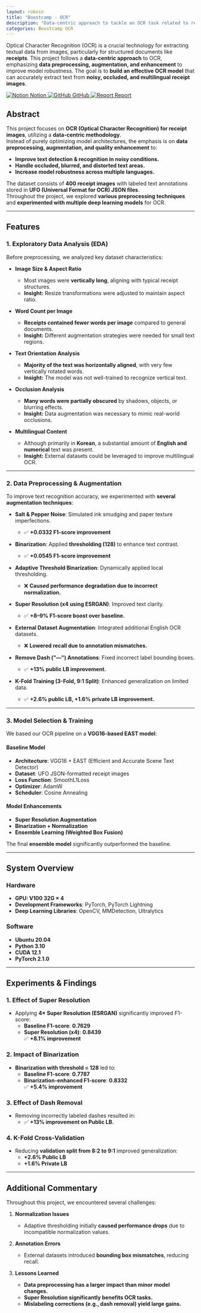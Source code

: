 ```yaml
---
layout: roboin
title: "Boostcamp - OCR"
description: "Data-centric approach to tackle an OCR task related to receipts."
categories: Boostcamp OCR
---
```


Optical Character Recognition (OCR) is a crucial technology for extracting textual data from images, particularly for structured documents like **receipts**. This project follows a **data-centric approach** to OCR, emphasizing **data preprocessing, augmentation, and enhancement** to improve model robustness. The goal is to **build an effective OCR model** that can accurately extract text from **noisy, occluded, and multilingual receipt images**.

<div class="btn-row">
  <a href="https://principled-nation-e2a.notion.site/Project-03-Data-Centric-567de4b0201e417e99d2c772001d5bb8?pvs=4" target="_blank" class="btn">
    <img src="https://upload.wikimedia.org/wikipedia/commons/e/e9/Notion-logo.svg" alt="Notion" class="btn-icon"> Notion
  </a>
  <a href="https://github.com/boostcampaitech7/level2-cv-datacentric-cv-01" target="_blank" class="btn">
    <img src="https://github.githubassets.com/images/modules/logos_page/GitHub-Mark.png" alt="GitHub" class="btn-icon"> GitHub
  </a>
  <a href="https://github.com/user-attachments/files/18843783/OCR.pdf" target="_blank" class="btn">
    <img src="https://cdn-icons-png.flaticon.com/256/80/80942.png" alt="Report" class="btn-icon"> Report
  </a>
</div>

## Abstract
This project focuses on **OCR (Optical Character Recognition) for receipt images**, utilizing a **data-centric methodology**.  
Instead of purely optimizing model architectures, the emphasis is on **data preprocessing, augmentation, and quality enhancement** to:
- **Improve text detection & recognition in noisy conditions.**
- **Handle occluded, blurred, and distorted text areas.**
- **Increase model robustness across multiple languages.**

The dataset consists of **400 receipt images** with labeled text annotations stored in **UFO (Universal Format for OCR) JSON files**.  
Throughout the project, we explored **various preprocessing techniques** and **experimented with multiple deep learning models** for OCR.

---

## Features

### 1. Exploratory Data Analysis (EDA)
Before preprocessing, we analyzed key dataset characteristics:

- **Image Size & Aspect Ratio**  
  - Most images were **vertically long**, aligning with typical receipt structures.  
  - **Insight:** Resize transformations were adjusted to maintain aspect ratio.

- **Word Count per Image**  
  - **Receipts contained fewer words per image** compared to general documents.  
  - **Insight:** Different augmentation strategies were needed for small text regions.

- **Text Orientation Analysis**  
  - **Majority of the text was horizontally aligned**, with very few vertically rotated words.  
  - **Insight:** The model was not well-trained to recognize vertical text.

- **Occlusion Analysis**  
  - **Many words were partially obscured** by shadows, objects, or blurring effects.  
  - **Insight:** Data augmentation was necessary to mimic real-world occlusions.

- **Multilingual Content**  
  - Although primarily in **Korean**, a substantial amount of **English and numerical** text was present.  
  - **Insight:** External datasets could be leveraged to improve multilingual OCR.

---

### 2. Data Preprocessing & Augmentation
To improve text recognition accuracy, we experimented with **several augmentation techniques**:

- **Salt & Pepper Noise**: Simulated ink smudging and paper texture imperfections.  
  - ✅ **+0.0332 F1-score improvement**

- **Binarization**: Applied **thresholding (128)** to enhance text contrast.  
  - ✅ **+0.0545 F1-score improvement**

- **Adaptive Threshold Binarization**: Dynamically applied local thresholding.  
  - ❌ **Caused performance degradation due to incorrect normalization.**

- **Super Resolution (x4 using ESRGAN)**: Improved text clarity.  
  - ✅ **+8–9% F1-score boost over baseline.**

- **External Dataset Augmentation**: Integrated additional English OCR datasets.  
  - ❌ **Lowered recall due to annotation mismatches.**

- **Remove Dash ("—") Annotations**: Fixed incorrect label bounding boxes.  
  - ✅ **+13% public LB improvement.**

- **K-Fold Training (3-Fold, 9:1 Split)**: Enhanced generalization on limited data.  
  - ✅ **+2.6% public LB, +1.6% private LB improvement.**

---

### 3. Model Selection & Training
We based our OCR pipeline on a **VGG16-based EAST model**:

#### **Baseline Model**
- **Architecture**: VGG16 + EAST (Efficient and Accurate Scene Text Detector)
- **Dataset**: UFO JSON-formatted receipt images
- **Loss Function**: SmoothL1Loss
- **Optimizer**: AdamW
- **Scheduler**: Cosine Annealing

#### **Model Enhancements**
- **Super Resolution Augmentation**
- **Binarization + Normalization**
- **Ensemble Learning (Weighted Box Fusion)**

The final **ensemble model** significantly outperformed the baseline.

---

## System Overview
### Hardware
- **GPU: V100 32G × 4**
- **Development Frameworks**: PyTorch, PyTorch Lightning
- **Deep Learning Libraries**: OpenCV, MMDetection, Ultralytics

### Software
- **Ubuntu 20.04**
- **Python 3.10**
- **CUDA 12.1**
- **PyTorch 2.1.0**

---

## Experiments & Findings

### 1. **Effect of Super Resolution**
- Applying **4× Super Resolution (ESRGAN)** significantly improved F1-score:
  - **Baseline F1-score**: **0.7629**
  - **Super Resolution (x4)**: **0.8439**  
  ✅ **+8.1% improvement**

### 2. **Impact of Binarization**
- **Binarization with threshold = 128** led to:
  - **Baseline F1-score**: **0.7787**
  - **Binarization-enhanced F1-score**: **0.8332**  
  ✅ **+5.4% improvement**

### 3. **Effect of Dash Removal**
- Removing incorrectly labeled dashes resulted in:
  - ✅ **+13% improvement on Public LB.**

### 4. **K-Fold Cross-Validation**
- Reducing **validation split from 8:2 to 9:1** improved generalization:
  - **+2.6% Public LB**
  - **+1.6% Private LB**

---

## Additional Commentary
Throughout this project, we encountered several challenges:

1. **Normalization Issues**
   - Adaptive thresholding initially **caused performance drops** due to incompatible normalization values.

2. **Annotation Errors**
   - External datasets introduced **bounding box mismatches**, reducing recall.

3. **Lessons Learned**
   - **Data preprocessing has a larger impact than minor model changes.**
   - **Super Resolution significantly benefits OCR tasks.**
   - **Mislabeling corrections (e.g., dash removal) yield large gains.**
